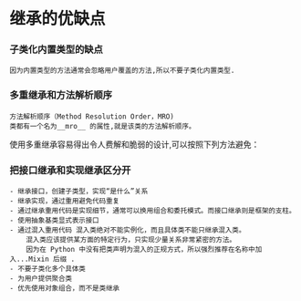 # 继承的优缺点
### 子类化内置类型的缺点
    因为内置类型的方法通常会忽略用户覆盖的方法,所以不要子类化内置类型. 
### 多重继承和方法解析顺序
    方法解析顺序（Method Resolution Order，MRO)
    类都有一个名为__mro__ 的属性,就是该类的方法解析顺序。

使用多重继承容易得出令人费解和脆弱的设计,可以按照下列方法避免：
### 把接口继承和实现继承区分开
    - 继承接口，创建子类型，实现“是什么”关系
    - 继承实现，通过重用避免代码重复
    - 通过继承重用代码是实现细节，通常可以换用组合和委托模式。而接口继承则是框架的支柱。
    - 使用抽象基类显式表示接口
    - 通过混入重用代码 混入类绝对不能实例化，而且具体类不能只继承混入类。
        混入类应该提供某方面的特定行为，只实现少量关系非常紧密的方法。
        因为在 Python 中没有把类声明为混入的正规方式，所以强烈推荐在名称中加入...Mixin 后缀 .
    - 不要子类化多个具体类
    - 为用户提供聚合类
    - 优先使用对象组合，而不是类继承
        
    

